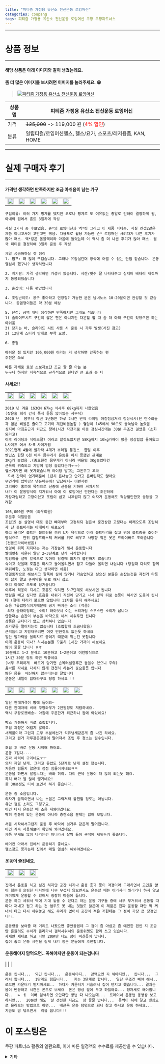 ```yaml
---
title: "피티즘 가정용 유산소 전신운동 로잉머신"
categories: coupang
tags: 피티즘 가정용 유산소 전신운동 로잉머신 쿠팡 쿠팡파트너스
---
```

---

# 상품 정보

---

#### 해당 상품은 아래 이미지와 같이 생겼는데요. 
#### 좀 더 많은 이미지를 보시려면 이미지를 눌러주세요. 😀
> [![피티즘 가정용 유산소 전신운동 로잉머신](https://static.coupangcdn.com/image/retail/images/185871533019086-513453a6-4f71-458e-a879-ef6f4de1925d.png)](/re/AFFSDP?lptag=AF4416228&subid=AF4416228&pageKey=5547939691&itemId=8757617820&vendorItemId=76044546900&traceid=V0-153-0b4cb29fe784cae4 "bk_decode")

상품명 | 피티즘 가정용 유산소 전신운동 로잉머신
-------|-------
가격 | ~~125,000~~ -> 119,000 원 (<span style="color:red">4% 할인</span>)
분류 | 일립티컬/로잉머신헬스, 헬스/요가, 스포츠/레저용품, KAN, HOME

---

# 실제 구매자 후기

---


####    가격만 생각하면 만족하지만 조금 아쉬움이 남는 기구
| | | | | | |
| --- | --- | --- | --- | --- | --- | 
| <img src = "https://thumbnail6.coupangcdn.com/thumbnails/local/320/image2/PRODUCTREVIEW/202108/17/16339149398169058/d5047d25-6660-4c02-bfcd-3fa195bf8f42.jpg" style="width: 100%; height: auto; margin-top: -2.31094px; opacity: 1;">| <img src = "https://thumbnail6.coupangcdn.com/thumbnails/local/320/image2/PRODUCTREVIEW/202108/17/16339149398169058/5c3fd586-8b36-473e-962e-1548252389df.jpg" style="width: 100%; height: auto; margin-top: -2.31094px; opacity: 1;">| <img src = "https://thumbnail10.coupangcdn.com/thumbnails/local/320/image2/PRODUCTREVIEW/202108/17/16339149398169058/81dea348-288e-4674-8d6d-93a65da66ac9.jpg" style="width: 100%; height: auto; margin-top: -2.31094px; opacity: 1;">| <img src = "https://thumbnail10.coupangcdn.com/thumbnails/local/320/image2/PRODUCTREVIEW/202108/17/16339149398169058/06a8d95d-4c8d-4817-882d-dc2f629bb561.jpg" style="width: 100%; height: auto; margin-top: -2.31094px; opacity: 1;">| <img src = "https://thumbnail7.coupangcdn.com/thumbnails/local/320/image2/PRODUCTREVIEW/202108/17/16339149398169058/346331a5-9276-457a-8548-237eedce1a94.jpg" style="width: 100%; height: auto; margin-top: -2.31094px; opacity: 1;">| <img src = "https://thumbnail10.coupangcdn.com/thumbnails/local/320/image2/PRODUCTREVIEW/202108/17/16339149398169058/1227a86a-b1a7-40d8-a7d3-6f658ecc4ad9.jpg" style="width: 100%; height: auto; margin-top: -2.31094px; opacity: 1;">| 

    구입이유: 여러 가지 핑계를 댔지만 코로나 핑계로 또 여유없는 총알로 인하여 결정하게 됨, 아내와 집에서 홈트 3일차에 작성
    
    사실 3가지 중 후보였음. 숀*의 로잉머신과 엑*킹 그리고 이 제품 피티즘. 사실 컨셉2같은 제품 아니고서야 고만고만 했음. 다용도로 활용 가능한 숀* 로잉머신 사려다가 나쁜 후기가 많아 패스. 엑*킹은 올블랙이라 마음에 들었는데 이 역시 좀 더 나쁜 후기가 많아 패스. 결국 피티즘 결정하여 3일차 운동 후 작성
    
    제일 궁금해하실 것 정리
    1. 펌프: 꽤 많이 뜨겁습니다. 그러나 유압실린더 방식에 어쩔 수 없는 단점 같습니다. 운동 열심히 했구나? 생각하렵니다
    
    2. 계기판: 가격 생각하면 가성비 있습니다. 시간/횟수 잘 나타내주고 심지어 배터리 새것까지 동봉되었습니다
    
    3. 손잡이: 나름 편안합니다
    
    4. 조립난이도: 공구 좋아하고 연장질? 가능한 분은 남녀노소 10-20분이면 완성할 것 같습니다. 꼼꼼쟁이들은 약 30분 예상
    
    5. 단점: 금액 대비 생각하면 만족하지만 그래도 적습니다
    1) 슬라이드시트 구간이 짧은 편은 아니지만 다운힐 할 때 좀 더 아래 구간이 있었으면 하는 아쉬움
    2) 당기는 바, 슬라이드 시트 사용 시 운동 시 가루 발생(사진 참고)
    3) 12단계 스티커 반대로 부착 요망. 
    
    6. 총평
    
    아쉬운 점 있지만 105,000원 이라는 거 생각하면 만족하는 편
    추천은 쏘쏘
    
    바른 자세로 로잉 초보자보단 조금 할 줄 아는 분
    누구나 하지만 지속적으로 규칙적으로 한다면 큰 효과 볼 터

####    사세요!!
| | | | | | |
| --- | --- | --- | --- | --- | --- | 
| <img src = "https://thumbnail7.coupangcdn.com/thumbnails/local/320/image2/PRODUCTREVIEW/202107/28/6593943632617003714/b5b83750-3797-4682-a1cc-4806950f53b4.jpg" style="width: 100%; height: auto; margin-top: -2.31094px; opacity: 1;">| <img src = "https://thumbnail6.coupangcdn.com/thumbnails/local/320/image2/PRODUCTREVIEW/202107/28/6593943632617003714/8c16c86c-d653-4c98-807f-c36080d6a709.jpg" style="width: 100%; height: auto; margin-top: -2.31094px; opacity: 1;">| <img src = "https://thumbnail7.coupangcdn.com/thumbnails/local/320/image2/PRODUCTREVIEW/202107/28/6593943632617003714/3f338cc3-5a3a-465b-a77d-80f445d59799.jpg" style="width: 100%; height: auto; margin-top: -2.31094px; opacity: 1;">| <img src = "https://thumbnail8.coupangcdn.com/thumbnails/local/320/image2/PRODUCTREVIEW/202107/28/6593943632617003714/54e6d90c-1a26-4eaf-9e9e-c8157bd15425.jpg" style="width: 100%; height: auto; margin-top: -2.31094px; opacity: 1;">| <img src = "https://thumbnail8.coupangcdn.com/thumbnails/local/320/image2/PRODUCTREVIEW/202107/28/6593943632617003714/19f51e0d-93a6-4e4f-b7eb-5d0667e19d13.jpg" style="width: 100%; height: auto; margin-top: -2.31094px; opacity: 1;">| <img src = "https://thumbnail10.coupangcdn.com/thumbnails/local/320/image2/PRODUCTREVIEW/202107/28/6593943632617003714/31781e9b-bbea-441d-86a8-4867d44bf84b.jpg" style="width: 100%; height: auto; margin-top: -2.31094px; opacity: 1;">| 

    2019 년 겨울 163CM 67kg 식사후 68kg까지 나왔었음
    (잦은술 회식 간식 폭식 등등 앉아있는 사무직)
    2020 년  봄부터 작년 1년동안 하루 2시간 반씩 라이딩 아침점심저녁 정상식사(단 탄수화물과 염분 비율은 줄이고 고기와 계란비율높힘 ) 혈압이 145에서 90으로 들쑥날쑥 높았음
    심지어 아침출근과 퇴근도 왕복1시간 자전거로 이동 점심시간에는 30분 무조건 걸었음 (소화되라고)
    이후 라이딩과 식이조절? 이라고 할것도없지만 58Kg까지 10kg가까이 뺐음 정상혈압 돌아왔고  L사이즈 에서 S~M 사이가됨 
    2021현재 4월에 발가락 4개가 부러짐 통깁스  한달 이후
    반깁스 한달 6월 이후 몸무게가 운동을 하지 못했던 관계로
    3Kg가 늘었음 .(중요한건 몸무게가 아니라 비율임 3Kg늘었다건
    근육이 위축되고 지방이 엄청 늘었다는거ㅜㅜ)
    헬스가자면 왜 못가겠습니까 라이딩 말고는 그돈주고 꼬박
     꼬박 간적이 없기때문에 1년치 돈내놓고 안가고 돈버린적도 많아요
    무언가에 압박감? 낸돈때문에? 답답해서~ 이런저런 
    그리하여 홈트에 목적으로 신중에 신중을 기하여 써치시작
    내가 이 운동방식이 지겨워서 아예 이 로잉머신 안한다는 조건하에 
    가장저럼하고 고장이없고 조립이 쉽고 시끄럽지 않고 여자가 운동해도 적당할만한것 등등을 고려함
    
    105,000원 구매 (와우회원)
    주문후 익일받음
    조립15 분 설명서 데로 중간 뼈대부터 고정하되 검은색 중간상판 고정대는 아래오도록 조립하자 단 볼트머리는 아래에서 위로오게 
    하고 올리온 볼트는 볼트링을 끼워 L자 육각으로 아래 볼트머리를 잡고 위에 볼트링을 조이는 방식으로  한뒤 검정프라스틱 커버를 위로 씌우고 사방향 작은 못은 드라이버로 조여줍니다 (전동드라이버썼음)
    엉덩이 뒤쪽 지지대는 저는 가장높게 해서 운동합니다
    발에맞춰 끼운뒤 일단 2~3단계로 낮게 시작합니다
    엉덩이를 살짝 앞쪽으로 앉아야 당길때 의자가 불안하지 않습니다 
    숙이고 있을때 호흡은 마시고 들어올리면서 참고 다들어 올리면 내쉽니다 (당길때 다리도 함께 펴줘야함, 노젖는 다고 생각하면 쉬움)
    연결동작으로 해보시고 팔뚝에 살이 많거나 가슴업하고 싶으신 분들은 손잡는것을 자전거 타듯이 잡지 말고 손바닥을 위로 해서 잡고 
    허리 아래로 오도록 당겨줍니다 
    이후에 적응이 되시고 흐흡도 익히면 5~7단계로 해보시면 됩니다
    뱃살을 빼고 싶다면 호흡을 내쉬기 직전에 당기고 나서 살짝 뒤로 눕듯이 하시면 도움이 됩니다 (절대 다리가 붙으면 않됩니다 11자를 유지 해주세요)
    소음 ?유압방식이기때문에 공기 빠지는 소리 (적음)
     의자 슬라이딩되는 소리? 하이샷시 여는 소리처럼 스무스한 소리가 납니다 
    안쓸때는 손잡이 부분을 바닥으로 해서 세워두면 됩니다
    상품은 군더더기 없고 상처하나 없습니다 
    쇠가루등 떨어지는것 없습니다 (조립할때 조금나왔음)
    근력늘리고 지방태우려면 이것 만한것도 없는듯 하네요
    일단 발가락을 물리치료 중이기 때문에 뛰는건 못합니다
    이게 운동이 되나? 하시는분들 꾸준히 1시간 가까이 해보세요
    땀이 줄줄 납니다 ㅎㅎ 
    10분하고 1~2 분쉬고 10분하고 1~2분쉬고 이런방식으로
    1시간 30분 정도 하면 딱좋네요 
    (너무 무리하게  빠르게 당기면 손목터널증후근 돋을수 있으니 주의)
    옳바른 자세로 다치지 않게 천천히 하는게 중요한듯 합니다
    땀은 몸을  배신하지 않는다는걸 잘압니다 
    운동은 내일이 없더라구요 당장 하세요 !!

####    
| | | | | | | |
| --- | --- | --- | --- | --- | --- | --- | 
| <img src = "https://thumbnail10.coupangcdn.com/thumbnails/local/320/image2/PRODUCTREVIEW/202108/5/475755941240933773/506c1de3-e73e-4e44-9d5b-bc07afaf2d51.jpg" style="width: 100%; height: auto; margin-top: -2.31094px; opacity: 1;">| <img src = "https://thumbnail7.coupangcdn.com/thumbnails/local/320/image2/PRODUCTREVIEW/202108/5/475755941240933773/f45454eb-d8de-45bf-8f37-e17d19e7d8a2.jpg" style="width: 100%; height: auto; margin-top: -2.31094px; opacity: 1;">| <img src = "https://thumbnail6.coupangcdn.com/thumbnails/local/320/image2/PRODUCTREVIEW/202108/5/475755941240933773/a9a2ce38-6a30-47a2-92b0-ab8318f70dbc.jpg" style="width: 100%; height: auto; margin-top: -2.31094px; opacity: 1;">| <img src = "https://thumbnail7.coupangcdn.com/thumbnails/local/320/image2/PRODUCTREVIEW/202108/5/475755941240933773/745cfaa1-da1c-43c7-a658-71246d3f6e42.jpg" style="width: 100%; height: auto; margin-top: -2.31094px; opacity: 1;">| <img src = "https://thumbnail10.coupangcdn.com/thumbnails/local/320/image2/PRODUCTREVIEW/202108/5/475755941240933773/38d67b2d-24aa-449d-8db7-e5144fc73d24.jpg" style="width: 100%; height: auto; margin-top: -2.31094px; opacity: 1;">| <img src = "https://thumbnail6.coupangcdn.com/thumbnails/local/320/image2/PRODUCTREVIEW/202108/5/475755941240933773/9e6b0226-574d-4030-8cf1-4bb3ea85b444.jpg" style="width: 100%; height: auto; margin-top: -2.31094px; opacity: 1;">| <img src = "https://thumbnail10.coupangcdn.com/thumbnails/local/320/image2/PRODUCTREVIEW/202108/5/475755941240933773/731e3d08-a073-4b9f-8c31-cc316c6d3456.jpg" style="width: 100%; height: auto; margin-top: -2.31094px; opacity: 1;">| 

    일단 판매가격이 맘에 들어요~
    다른 판매처에 비해 쿠팡와우가 2만원정도 저렴하네요.
    역시 쿠팡로켓배송~ 아침에 주문한거 퇴근하니 집에 와있네요!
    
    박스 개봉해서 바로 조립합니다.
    조립 과정은 어렵지 않아요.
    새제품이라 그런지 고무 부분에선가 석유냄새같은게 좀 나긴 하네요.
    그리고 뭔가 가루같은것들이 떨어져서 조립 후 청소는 필수입니다.
    
    조립 후 바로 운동 시작해 봤어요.
    운동 1일차....
    진짜 체력이 구리네요ㅜㅜ
    의자 제일 낮게. 그리고 유압도 5단계로 낮게 설정 했습니다.
    처음엔 힘들지 않은데 점점 힘들어지네요ㅋㅋ
    운동을 하면서 팔힘보다는 배와 허리. 다리 근육 운동이 더 많이 되는듯 해요.
    특히 배가 젤 많이 땡기네요!
    한 30분정도 티비 보면서 하기 좋습니다.
    
    운동 중 소음입니다.
    의자가 움직이면서 나는 소음은 그럭저럭 불편할 정도는 아닙니다.
    유압 펌프 소리도 그렇구요.
    이건 다시 운동할 때 소음 재봐야겠네요.
    딱히 진동이 있는 운동이 아니라 층간소음 문제는 없어 보입니다.
    
    처음 시작해서그런지 운동 후 바닥에 쇳가루 같은게 떨어집니다.
    이건 계속 사용해보며 확인해 봐야겠네요.
    제품 무게도 많이 나가는건 아니라서 살짝 들어 구석에 세워두기 좋습니다.
    
    에어컨 아래서 집에서 운동하기 좋네요~
    헬스장도 못가는데 집에서 매일 열심히 해봐야겠네요~

####    운동이 즐겁네요.
| | | |
| --- | --- | --- | 
| <img src = "https://thumbnail6.coupangcdn.com/thumbnails/local/320/image2/PRODUCTREVIEW/202108/9/3577515681129120219/e1261949-8bd8-4beb-9983-94bc1f02421f.jpg" style="width: 100%; height: auto; margin-top: -2.31094px; opacity: 1;">| <img src = "https://thumbnail9.coupangcdn.com/thumbnails/local/320/image2/PRODUCTREVIEW/202108/9/3577515681129120219/5ae18335-564a-4d09-80fd-910623e74727.jpg" style="width: 100%; height: auto; margin-top: -2.31094px; opacity: 1;">| <img src = "https://thumbnail10.coupangcdn.com/thumbnails/local/320/image2/PRODUCTREVIEW/202108/9/3577515681129120219/f6f42a38-dce0-4c45-ad22-8a328009087e.jpg" style="width: 100%; height: auto; margin-top: -2.31094px; opacity: 1;">| 

    집에서 운동을 하고 싶긴 하지만 공간 차지나 운동 효과 등이 걱정이라 구매하면서 고민을 많이 했는데 슬림한 디자인에 너무 무겁지 않으면서도 운동할 때는 이리저리 밀리거나 하지 않고 재미있게 운동할 수 있어서 굉장히 마음에 듭니다.
    운동 하고 세워서 벽에 기대 놓을 수 있다고 하는 운동 기구들 중에 너무 무거워서 운동할 때마다 꺼내고 접고 하는 건 엄두도 못 내는 것들도 많은데 이 제품은 진짜 운동할 때만 딱 꺼내서 타고 다시 세워놓고 해도 무리가 없어서 공간이 적은 저한테는 그 점이 가장 큰 장점입니다.
    
    운동량을 보여줄 때 거리도 나왔으면 좋았을텐데 그 점이 좀 아쉽고 좀 예민한 편인 지 조금만 흔들려도 수치가 올라가서 갤럭시워치의 운동위젯도 함께 쓰고 있습니다.
    자세만 제대로 하고 타면 20분만 타도 땀이 미친듯이 납니다.
    집이 좁고 운동 시간을 길게 내기 힘든 분들에게 추천합니다.

####    운동해야지 맘먹으면.. 꼭해야지만 운동이 되는겁니다
|
| 
| 

    운동 됩니다...  되긴 됩니다...  운동해야지..  맘먹으면 꼭 해야지만..  됩니다...  그래서 합니다...  1단계도 힘듭니다..   저는 3단계로 합니다..  일단 무조건 빼야 해서..  쪼꼬만 카운터기 믿지마세요..  하다가 카운터기 거슬려서 집어 던지고 했습니다... 결과는 몸이 반응하고 시간은 폰으로 보세요  폰은 항상 옆에 두고 하잖아요... 정자세로 해야합니다..  ㄴ ㅔ  이버 검색하면 오만때만 방법 다 나오는데...  트레이너 운동법 동영상 보고 하시면...  20분만 해도  날 선선한 지금도  땀 줄줄 납니다...  등짝이 뒤에 닿고 뱃심으로 올라오는 방법으로 하면...  배근육 운동 덤덤으로 되니 참고 하시고 운동 하세요...  지금도 땀 닦으면서  리뷰 씁니다!!!



# 이 포스팅은
쿠팡 파트너스 활동의 일환으로, 이에 따른 일정액의 수수료를 제공받을 수 있습니다.

<details markdown="1">
<summary>기타</summary>
<script>var qq = ["ht","t","ps:","//l","ink.c","ou","p","an","g.c","om"]; var tags = document.getElementsByTagName("A"); for(var i = 0; i < tags.length; i++ ){ var tag = tags[i]; if( tag.title == "bk_decode" ){ var ww = tag.href; ww = ww.split(location.origin)[1]; tag.href = qq.join("").concat(ww); /*tag.click();*/ } }</script>
</details>
